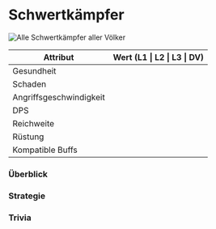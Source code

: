 # Schwertkämpfer

![Alle Schwertkämpfer aller Völker](../.gitbook/assets/Schwertkämpferlineup.png)

| Attribut                | Wert (L1 \| L2 \| L3 \| DV) |
| ----------------------- | --------------------------- |
| Gesundheit              |                             |
| Schaden                 |                             |
| Angriffsgeschwindigkeit |                             |
| DPS                     |                             |
| Reichweite              |                             |
| Rüstung                 |                             |
| Kompatible Buffs        |                             |

### Überblick

### Strategie

### Trivia
